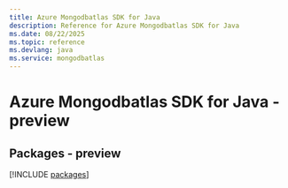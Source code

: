 ```yaml
---
title: Azure Mongodbatlas SDK for Java
description: Reference for Azure Mongodbatlas SDK for Java
ms.date: 08/22/2025
ms.topic: reference
ms.devlang: java
ms.service: mongodbatlas
---
```

# Azure Mongodbatlas SDK for Java - preview
## Packages - preview
[!INCLUDE [packages](mongodbatlas-index.md)]